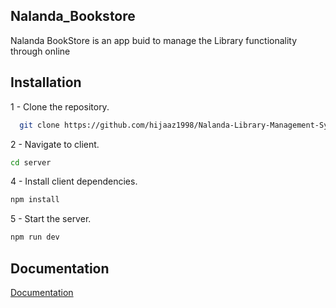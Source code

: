 
## Nalanda_Bookstore


Nalanda BookStore is an app buid to manage the Library functionality through online




## Installation

1 - Clone the repository.

```bash
  git clone https://github.com/hijaaz1998/Nalanda-Library-Management-System.git
```
2 - Navigate to client.
```bash
cd server
```
4 - Install client dependencies.
```bash
npm install

```
5 - Start the server.

```bash
npm run dev
```




    
## Documentation

[Documentation](https://documenter.getpostman.com/view/31031496/2sA3s9C7ki)

